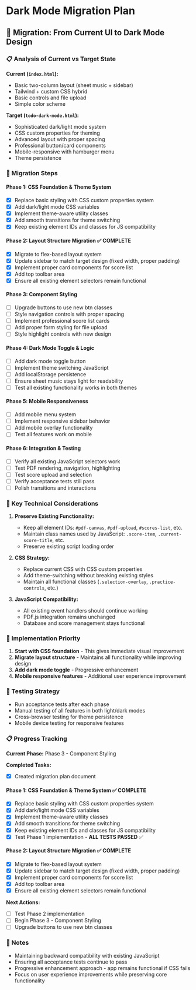 # Dark Mode Migration Plan

## 🎯 Migration: From Current UI to Dark Mode Design

### 📋 Analysis of Current vs Target State

**Current (`index.html`):**
- Basic two-column layout (sheet music + sidebar)
- Tailwind + custom CSS hybrid
- Basic controls and file upload
- Simple color scheme

**Target (`todo-dark-mode.html`):**
- Sophisticated dark/light mode system
- CSS custom properties for theming
- Advanced layout with proper spacing
- Professional button/card components
- Mobile-responsive with hamburger menu
- Theme persistence

### 🚀 Migration Steps

#### **Phase 1: CSS Foundation & Theme System**
- [x] Replace basic styling with CSS custom properties system
- [x] Add dark/light mode CSS variables
- [x] Implement theme-aware utility classes
- [x] Add smooth transitions for theme switching
- [x] Keep existing element IDs and classes for JS compatibility

#### **Phase 2: Layout Structure Migration** ✅ **COMPLETE**
- [x] Migrate to flex-based layout system
- [x] Update sidebar to match target design (fixed width, proper padding)
- [x] Implement proper card components for score list
- [x] Add top toolbar area
- [x] Ensure all existing element selectors remain functional

#### **Phase 3: Component Styling**
- [ ] Upgrade buttons to use new btn classes
- [ ] Style navigation controls with proper spacing
- [ ] Implement professional score list cards
- [ ] Add proper form styling for file upload
- [ ] Style highlight controls with new design

#### **Phase 4: Dark Mode Toggle & Logic**
- [ ] Add dark mode toggle button
- [ ] Implement theme switching JavaScript
- [ ] Add localStorage persistence
- [ ] Ensure sheet music stays light for readability
- [ ] Test all existing functionality works in both themes

#### **Phase 5: Mobile Responsiveness**
- [ ] Add mobile menu system
- [ ] Implement responsive sidebar behavior
- [ ] Add mobile overlay functionality
- [ ] Test all features work on mobile

#### **Phase 6: Integration & Testing**
- [ ] Verify all existing JavaScript selectors work
- [ ] Test PDF rendering, navigation, highlighting
- [ ] Test score upload and selection
- [ ] Verify acceptance tests still pass
- [ ] Polish transitions and interactions

### 🔧 Key Technical Considerations

1. **Preserve Existing Functionality:**
   - Keep all element IDs: `#pdf-canvas`, `#pdf-upload`, `#scores-list`, etc.
   - Maintain class names used by JavaScript: `.score-item`, `.current-score-title`, etc.
   - Preserve existing script loading order

2. **CSS Strategy:**
   - Replace current CSS with CSS custom properties
   - Add theme-switching without breaking existing styles
   - Maintain all functional classes (`.selection-overlay`, `.practice-controls`, etc.)

3. **JavaScript Compatibility:**
   - All existing event handlers should continue working
   - PDF.js integration remains unchanged
   - Database and score management stays functional

### 📝 Implementation Priority

1. **Start with CSS foundation** - This gives immediate visual improvement
2. **Migrate layout structure** - Maintains all functionality while improving design
3. **Add dark mode toggle** - Progressive enhancement
4. **Mobile responsive features** - Additional user experience improvement

### 🧪 Testing Strategy

- Run acceptance tests after each phase
- Manual testing of all features in both light/dark modes
- Cross-browser testing for theme persistence
- Mobile device testing for responsive features

### 📋 Progress Tracking

**Current Phase:** Phase 3 - Component Styling

**Completed Tasks:**
- [x] Created migration plan document

#### **Phase 1: CSS Foundation & Theme System** ✅ **COMPLETE**
- [x] Replace basic styling with CSS custom properties system
- [x] Add dark/light mode CSS variables
- [x] Implement theme-aware utility classes
- [x] Add smooth transitions for theme switching
- [x] Keep existing element IDs and classes for JS compatibility
- [x] Test Phase 1 implementation - **ALL TESTS PASSED** ✅

#### **Phase 2: Layout Structure Migration** ✅ **COMPLETE**
- [x] Migrate to flex-based layout system
- [x] Update sidebar to match target design (fixed width, proper padding)
- [x] Implement proper card components for score list
- [x] Add top toolbar area
- [x] Ensure all existing element selectors remain functional

**Next Actions:**
- [ ] Test Phase 2 implementation
- [ ] Begin Phase 3 - Component Styling
- [ ] Upgrade buttons to use new btn classes

### 📝 Notes

- Maintaining backward compatibility with existing JavaScript
- Ensuring all acceptance tests continue to pass
- Progressive enhancement approach - app remains functional if CSS fails
- Focus on user experience improvements while preserving core functionality
